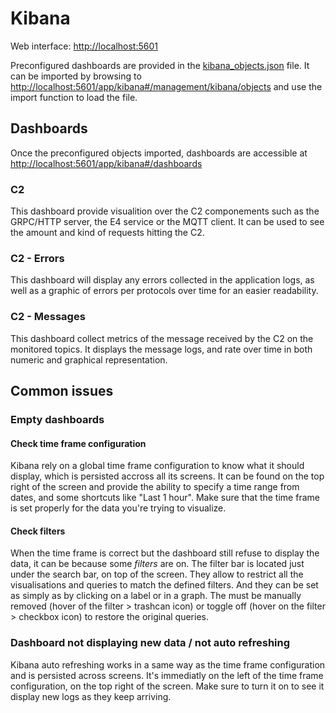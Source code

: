 # Kibana

Web interface: [http://localhost:5601](http://localhost:5601)

Preconfigured dashboards are provided in the [kibana_objects.json](../configs/kibana_objects.json) file.
It can be imported by browsing to [http://localhost:5601/app/kibana#/management/kibana/objects](http://localhost:5601/app/kibana#/management/kibana/objects) and use the import function to load the file.

## Dashboards

Once the preconfigured objects imported, dashboards are accessible at [http://localhost:5601/app/kibana#/dashboards](http://localhost:5601/app/kibana#/dashboards)

### C2

This dashboard provide visualition over the C2 componements such as the GRPC/HTTP server, the E4 service or the MQTT client.
It can be used to see the amount and kind of requests hitting the C2.


### C2 - Errors

This dashboard will display any errors collected in the application logs, as well as a graphic of errors per protocols over time for an easier readability.

### C2 - Messages

This dashboard collect metrics of the message received by the C2 on the monitored topics.
It displays the message logs, and rate over time in both numeric and graphical representation.


## Common issues

### Empty dashboards

#### Check time frame configuration

Kibana rely on a global time frame configuration to know what it should display, which is persisted accross all its screens.
It can be found on the top right of the screen and provide the ability to specify a time range from dates, and some shortcuts like "Last 1 hour".
Make sure that the time frame is set properly for the data you're trying to visualize.

#### Check filters

When the time frame is correct but the dashboard still refuse to display the data, it can be because some *filters* are on. The filter bar is located just under the search bar, on top of the screen. They allow to restrict all the visualisations and queries to match the defined filters. And they can be set as simply as by clicking on a label or in a graph. The must be manually removed (hover of the filter > trashcan icon) or toggle off (hover on the filter > checkbox icon) to restore the original queries.

### Dashboard not displaying new data / not auto refreshing

Kibana auto refreshing works in a same way as the time frame configuration and is persisted across screens. It's immediatly on the left of the time frame configuration, on the top right of the screen. Make sure to turn it on to see it display new logs as they keep arriving.
